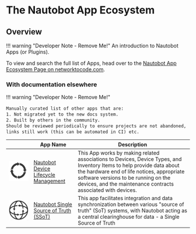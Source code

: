 # The Nautobot App Ecosystem

## Overview

!!! warning "Developer Note - Remove Me!"
    An introduction to Nautobot Apps (or Plugins).

To view and search the full list of Apps, head over to the [Nautobot App Ecosystem Page on networktocode.com](https://www.networktocode.com/nautobot/apps/).

### With documentation elsewhere

!!! warning "Developer Note - Remove Me!"

    Manually curated list of other apps that are:
    1. Not migrated yet to the new docs system.
    2. Built by others in the community.
    Should be reviewed periodically to ensure projects are not abandoned, links still work (this can be automated in CI) etc.

| | App Name | Description |
|-| --- | --- |
| ![](../img/icon-DeviceLifecycle.png)    | [Nautobot Device Lifecycle Management](https://github.com/nautobot/nautobot-plugin-device-lifecycle-mgmt) | This App works by making related associations to Devices, Device Types, and Inventory Items to help provide data about the hardware end of life notices, appropriate software versions to be running on the devices, and the maintenance contracts associated with devices. |
| ![](../img/icon-SSoT.png) | [Nautobot Single Source of Truth (SSoT)](https://github.com/nautobot/nautobot-plugin-ssot)  | This app facilitates integration and data synchronization between various "source of truth" (SoT) systems, with Nautobot acting as a central clearinghouse for data - a Single Source of Truth|
